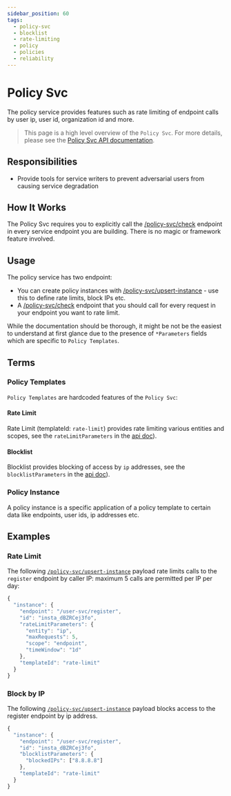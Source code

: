 ```yaml
---
sidebar_position: 60
tags:
  - policy-svc
  - blocklist
  - rate-limiting
  - policy
  - policies
  - reliability
---
```


# Policy Svc

The policy service provides features such as rate limiting of endpoint calls by user ip, user id, organization id and more.

> This page is a high level overview of the `Policy Svc`. For more details, please see the [Policy Svc API documentation](/docs/singulatron/upsert-instance).

## Responsibilities

- Provide tools for service writers to prevent adversarial users from causing service degradation

## How It Works

The Policy Svc requires you to explicitly call the [/policy-svc/check](/docs/singulatron/check) endpoint in every service endpoint you are building. There is no magic or framework feature involved.

## Usage

The policy service has two endpoint:

- You can create policy instances with [/policy-svc/upsert-instance](/docs/singulatron/upsert-instance) - use this to define rate limits, block IPs etc.
- A [/policy-svc/check](/docs/singulatron/check) endpoint that you should call for every request in your endpoint you want to rate limit.

While the documentation should be
thorough, it might be not be the easiest to understand at first glance due to the presence of `*Parameters` fields which are specific to `Policy Templates`.

## Terms

### Policy Templates

`Policy Templates` are hardcoded features of the `Policy Svc`:

#### Rate Limit

Rate Limit (templateId: `rate-limit`) provides rate limiting various entities and scopes, see the `rateLimitParameters` in the [api doc](/docs/singulatron/upsert-instance)).

#### Blocklist

Blocklist provides blocking of access by `ip` addresses, see the `blocklistParameters` in the [api doc](/docs/singulatron/upsert-instance)).

### Policy Instance

A policy instance is a specific application of a policy template to certain data like endpoints, user ids, ip addresses etc.

## Examples

### Rate Limit

The following [`/policy-svc/upsert-instance`](/docs/singulatron/upsert-instance) payload rate limits calls to the `register` endpoint by caller IP: maximum 5 calls are permitted per IP per day:

```js
{
  "instance": {
    "endpoint": "/user-svc/register",
    "id": "insta_dBZRCej3fo",
    "rateLimitParameters": {
      "entity": "ip",
      "maxRequests": 5,
      "scope": "endpoint",
      "timeWindow": "1d"
    },
    "templateId": "rate-limit"
  }
}
```

### Block by IP

The following [`/policy-svc/upsert-instance`](/docs/singulatron/upsert-instance) payload blocks access to the register endpoint by ip address.

```js
{
  "instance": {
    "endpoint": "/user-svc/register",
    "id": "insta_dBZRCej3fo",
    "blocklistParameters": {
      "blockedIPs": ["8.8.8.8"]
    },
    "templateId": "rate-limit"
  }
}
```
